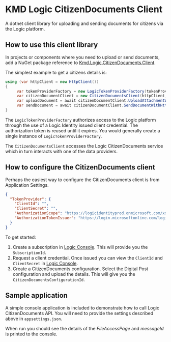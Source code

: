 # KMD Logic CitizenDocuments Client

A dotnet client library for uploading and sending documents for citizens via the Logic platform.

## How to use this client library

In projects or components where you need to upload or send documents, add a NuGet package reference to [Kmd.Logic.CitizenDocuments.Client](https://www.nuget.org/packages/Kmd.Logic.CitizenDocuments.Client).

The simplest example to get a citizens details is:

```csharp 
using (var httpClient = new HttpClient())
{
     var tokenProviderFactory = new LogicTokenProviderFactory(tokenProviderOptions);
     var citizenDocumentClient = new CitizenDocumentsClient(httpClient, tokenProviderFactory, configuration.Citizen);
     var uploadDocument = await citizenDocumentClient.UploadAttachmentWithHttpMessagesAsync(new Guid(configuration.SubscriptionId), configuration.ConfiguartionId, configuration.RetentionPeriodInDays, configuration.Cpr, configuration.DocumentType, configuration.Document, configuration.DocumentName).ConfigureAwait(false);
     var sendDocument = await citizenDocumentClient.SendDocumentWithHttpMessagesAsync(new Guid(configuration.SubscriptionId), new SendCitizenDocumentRequest
}
```

The `LogicTokenProviderFactory` authorizes access to the Logic platform through the use of a Logic Identity issued client credential. The authorization token is reused until it  expires. You would generally create a single instance of `LogicTokenProviderFactory`.

The `CitizenDocumentsClient` accesses the Logic CitizenDocuments service which in turn interacts with one of the data providers.

## How to configure the CitizenDocuments client

Perhaps the easiest way to configure the CitizenDocuments client is from Application Settings.

```json
{
  "TokenProvider": {
    "ClientId": "",
    "ClientSecret": "",
    "AuthorizationScope": "https://logicidentityprod.onmicrosoft.com/xxxxxxxx-xxxx-xxxx-xxxx-xxxxxxxxxxxx/.default",
    "AuthorizationTokenIssuer": "https://login.microsoftonline.com/logicidentityprod.onmicrosoft.com/oauth2/v2.0/token"
  }
}
```

To get started:

1. Create a subscription in [Logic Console](https://console.kmdlogic.io). This will provide you the `SubscriptionId`.
2. Request a client credential. Once issued you can view the `ClientId` and `ClientSecret` in [Logic Console](https://console.kmdlogic.io).
3. Create a CitizenDocuments configuration. Select the Digital Post configuration and upload the details. This will give you the `CitizenDocumentsConfigurationId`.

## Sample application

A simple console application is included to demonstrate how to call Logic CitizenDocuments API. You will need to provide the settings described above in `appsettings.json`.

When run you should see the details of the _FileAccessPage_ and _messageId_ is printed to the console.


